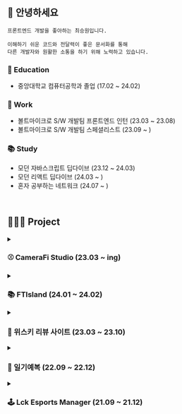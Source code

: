 ## 🫠 안녕하세요
```
프론트엔드 개발을 좋아하는 최승원입니다.

이해하기 쉬운 코드와 전달력이 좋은 문서화를 통해
다른 개발자와 원활한 소통을 하기 위해 노력하고 있습니다.
```


### 🌱 Education

- 중앙대학교 컴퓨터공학과 졸업 (17.02 ~ 24.02)


### 💼 Work

- 볼트마이크로 S/W 개발팀 프론트엔드 인턴 (23.03 ~ 23.08)
- 볼트마이크로 S/W 개발팀 스페셜리스트 (23.09 ~ )


### 📚 Study

- 모던 자바스크립트 딥다이브 (23.12 ~ 24.03)
- 모던 리액트 딥다이브 (24.03 ~ )
- 혼자 공부하는 네트워크 (24.07 ~ )

<br/>

## 👨🏻‍💻 Project

<details><summary><h3>⚾️ CameraFi Studio (23.03 ~ ing)</h3></summary>

아마추어 스포츠 중계 및 공유 플랫폼

> 경기를 중계하고 공유함에 있어 스코어보드와 경기기록, 하이라이트 등의 기능을 지원한다. <br/> 커스텀하여 본인만의 방송을 꾸밀 수 있다. <br/> 이벤트 기능을 활용하면 대회 소식을 보다 자세히 알릴 수 있다.
>
> _#nextjs_ _#mui_ _#gcp_ _#jira_

</details>

<details><summary><h3>📚 FTIsland (24.01 ~ 24.02)</h3></summary>

다문화 가정을 위한 이중 언어 그림책 사이트

> 유일한 단점이 저작권으로 인한 컨텐츠 부족인, 무한한 가능성을 가진 그림책<br/>TTS를 지원하여 언어학습까지 가능하다.<br/>현재 한국어, 영어, 일본어, 중국어를 지원한다.
>
> _#next-translate_ _#tts_ _#nextjs_ 

</details>

<details><summary><h3>🥂 위스키 리뷰 사이트 (23.03 ~ 23.10)</h3></summary>

D사이트의 와인/위스키 리뷰를 쉽게 검색할 수 있고 나만의 리뷰 카드를 만들 수 있는 사이트

> Nose, Palate, Finish로 나누어 위스키와의 시간을 기록한다. <br/> 많이 미숙한데 매일 몇십명이 꾸준히 찾는 서비스 <br/> 위스키를 선물하고 싶을때 무엇이 좋을지 여기에 검색해보자
>
> _#pwa_ _#react_ _#zustand_ _#mui_

</details>

<details><summary><h3>👕 일기예복 (22.09 ~ 22.12)</h3></summary>

바쁜 현대인을 위한 날씨별 옷 추천 앱

> 사람은 같은 실수를 반복한다.<br/> 그래서 과거 자신의 선택을 볼 수 있게 하였다. <br/> 비슷한 날씨의 본인의 선택을 보면서 더 나은 선택을 할 수 있도록 돕는다.
>
> _#dart_ _#flutter_ _#firebase_

</details>

<details><summary><h3>🕹️ Lck Esports Manager (21.09 ~ 21.12)</h3></summary>

롤 기반 턴제 웹 게임

> 게임을 통해 얻은 재화로 선수단을 꾸려서 나만의 팀을 만들 수 있다. <br/> 화려한 시각적 요소와 애니메이션, 배경 음악까지 몰입적인 요소가 가득하다. <br/> 중간에 지루하다 싶으면 현재까지 나의 선택을 기반하여 ai가 빠른 승패를 내준다. <br/> 잘못된 선택을 했었다면 좀 지루하더라도 끝까지 게임을 해보자.
>
> _#css_ _#react_

</details>

<!--
- **CameraFi Studio** (23.03 ~ ing) - 아마추어 스포츠 중계 및 공유 플랫폼
- **FTIsland** (24.01 ~ 24.02) - 다문화 가정을 위한 이중 언어 그림책 사이트
- **위스키 리뷰 사이트** (23.03 ~ 23.10) - D사이트의 와인/위스키 리뷰를 쉽게 검색할 수 있고 나만의 리뷰 카드를 만들 수 있는 사이트
- **일기예복** (22.09 ~ 22.12) - 바쁜 현대인을 위한 날씨별 옷 추천 앱
- **Lck Esports Manager** (21.09 ~ 21.12) - 롤 기반 턴제 웹 게임
-->

